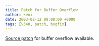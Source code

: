 ```yaml
---
title: Patch for Buffer Overflow
author: keni
date: 2003-02-12 00:00:00 +0000
tags: [v340, patch, bugfix]
---
```

[Source patch][340-buffer-overflow-patch] for buffer overflow available.

[340-buffer-overflow-patch]: #TODO

